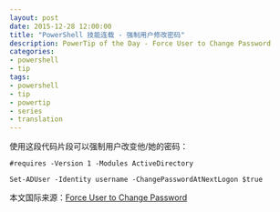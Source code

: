 ```yaml
---
layout: post
date: 2015-12-28 12:00:00
title: "PowerShell 技能连载 - 强制用户修改密码"
description: PowerTip of the Day - Force User to Change Password
categories:
- powershell
- tip
tags:
- powershell
- tip
- powertip
- series
- translation
---
```

使用这段代码片段可以强制用户改变他/她的密码：

    #requires -Version 1 -Modules ActiveDirectory
    
    Set-ADUser -Identity username -ChangePasswordAtNextLogon $true

<!--more-->
本文国际来源：[Force User to Change Password](http://community.idera.com/powershell/powertips/b/tips/posts/force-user-to-change-password)
